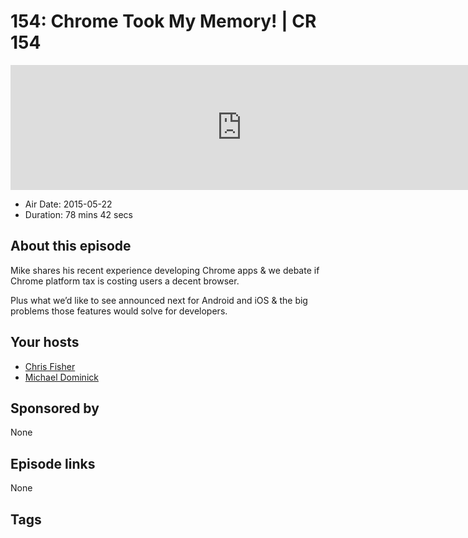 # 154: Chrome Took My Memory! | CR 154

<iframe src="https://player.fireside.fm/v2/MLf2ZzhC+hHujCZSO?theme=dark" width="740" height="200" frameborder="0" scrolling="no"></iframe>

* Air Date: 2015-05-22
* Duration: 78 mins 42 secs

## About this episode

Mike shares his recent experience developing Chrome apps & we debate if Chrome platform tax is costing users a decent browser. 

Plus what we’d like to see announced next for Android and iOS & the big problems those features would solve for developers.

## Your hosts
* [Chris Fisher](https://coder.show/hosts/chrislas)
* [Michael Dominick](https://coder.show/hosts/michael)

## Sponsored by

None



## Episode links

None



## Tags

